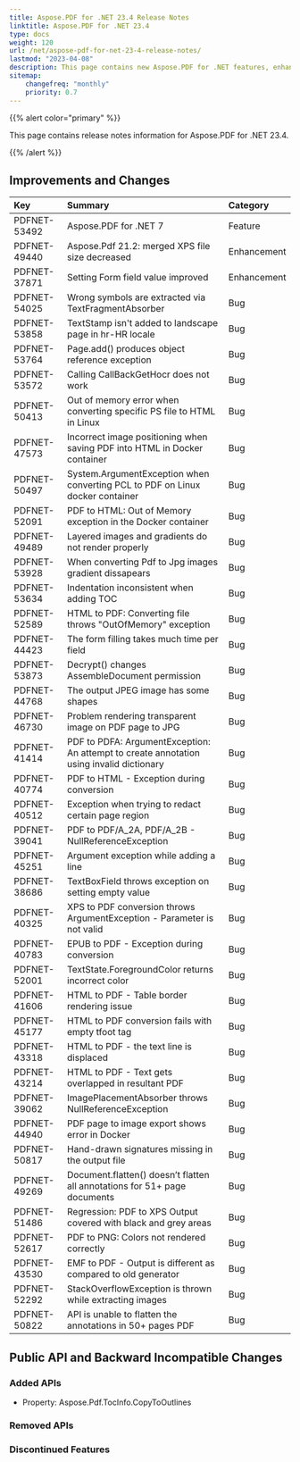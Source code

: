 ```yaml
---
title: Aspose.PDF for .NET 23.4 Release Notes
linktitle: Aspose.PDF for .NET 23.4
type: docs
weight: 120
url: /net/aspose-pdf-for-net-23-4-release-notes/
lastmod: "2023-04-08"
description: This page contains new Aspose.PDF for .NET features, enhancement, and bug fixes in 2023, version 23.4.
sitemap:
    changefreq: "monthly"
    priority: 0.7
---
```


{{% alert color="primary" %}}

This page contains release notes information for Aspose.PDF for .NET 23.4.

{{% /alert %}}

## Improvements and Changes

|**Key**|**Summary**|**Category**|
| :- | :- | :- |
|PDFNET-53492|Aspose.PDF for .NET 7|Feature|
|PDFNET-49440|Aspose.Pdf 21.2: merged XPS file size decreased|Enhancement|
|PDFNET-37871|Setting Form field value improved|Enhancement|
|PDFNET-54025|Wrong symbols are extracted via TextFragmentAbsorber|Bug|
|PDFNET-53858|TextStamp isn't added to landscape page in hr-HR locale|Bug|
|PDFNET-53764|Page.add() produces object reference exception|Bug|
|PDFNET-53572|Calling CallBackGetHocr does not work|Bug|
|PDFNET-50413|Out of memory error when converting specific PS file to HTML in Linux|Bug|
|PDFNET-47573|Incorrect image positioning when saving PDF into HTML in Docker container|Bug|
|PDFNET-50497|System.ArgumentException when converting PCL to PDF on Linux docker container|Bug|
|PDFNET-52091|PDF to HTML: Out of Memory exception in the Docker container|Bug|
|PDFNET-49489|Layered images and gradients do not render properly|Bug|
|PDFNET-53928|When converting Pdf to Jpg images gradient dissapears|Bug|
|PDFNET-53634|Indentation inconsistent when adding TOC|Bug|
|PDFNET-52589|HTML to PDF: Converting file throws "OutOfMemory" exception|Bug|
|PDFNET-44423|The form filling takes much time per field|Bug|
|PDFNET-53873|Decrypt() changes AssembleDocument permission|Bug|
|PDFNET-44768|The output JPEG image has some shapes|Bug|
|PDFNET-46730|Problem rendering transparent image on PDF page to JPG|Bug|
|PDFNET-41414|PDF to PDFA: ArgumentException: An attempt to create annotation using invalid dictionary|Bug|
|PDFNET-40774|PDF to HTML - Exception during conversion|Bug|
|PDFNET-40512|Exception when trying to redact certain page region|Bug|
|PDFNET-39041|PDF to PDF/A_2A, PDF/A_2B - NullReferenceException|Bug|
|PDFNET-45251|Argument exception while adding a line|Bug|
|PDFNET-38686|TextBoxField throws exception on setting empty value|Bug|
|PDFNET-40325|XPS to PDF conversion throws ArgumentException - Parameter is not valid|Bug|
|PDFNET-40783|EPUB to PDF - Exception during conversion|Bug|
|PDFNET-52001|TextState.ForegroundColor returns incorrect color|Bug|
|PDFNET-41606|HTML to PDF - Table border rendering issue|Bug|
|PDFNET-45177|HTML to PDF conversion fails with empty tfoot tag|Bug|
|PDFNET-43318|HTML to PDF - the text line is displaced|Bug|
|PDFNET-43214|HTML to PDF - Text gets overlapped in resultant PDF|Bug|
|PDFNET-39062|ImagePlacementAbsorber throws NullReferenceException|Bug|
|PDFNET-44940|PDF page to image export shows error in Docker|Bug|
|PDFNET-50817|Hand-drawn signatures missing in the output file|Bug|
|PDFNET-49269|Document.flatten() doesn’t flatten all annotations for 51+ page documents|Bug|
|PDFNET-51486|Regression: PDF to XPS Output covered with black and grey areas|Bug|
|PDFNET-52617|PDF to PNG: Colors not rendered correctly|Bug|
|PDFNET-43530|EMF to PDF - Output is different as compared to old generator|Bug|
|PDFNET-52292|StackOverflowException is thrown while extracting images|Bug|
|PDFNET-50822|API is unable to flatten the annotations in 50+ pages PDF|Bug|

## Public API and Backward Incompatible Changes

### Added APIs
* Property: Aspose.Pdf.TocInfo.CopyToOutlines

### Removed APIs

### Discontinued Features
